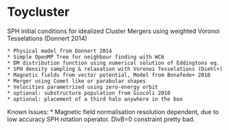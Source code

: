 # Toycluster

SPH initial conditions for idealized Cluster Mergers using weighted Voronoi Tesselations (Donnert 2014)

	* Physical model from Donnert 2014
	* Simple OpenMP Tree for neighbour finding with WC6
	* DM distribution function using numerical solution of Eddingtons eq.
	* SPH density sampling & relaxation with Voronoi Tesselations (Diehl+)
	* Magnetic fields from vector potential, Model from Bonafede+ 2010
	* Merger using Comet like or parabular shapes
	* Velocities parametrized using zero-energy orbit
	* optional: substructure population from Giocoli 2010
	* optional: placement of a third halo anywhere in the box
	
Known Issues: 
	* Magnetic field normalisation resolution dependent, due to low accuracy
		SPH rotation operator. DivB=0 constraint pretty bad.
